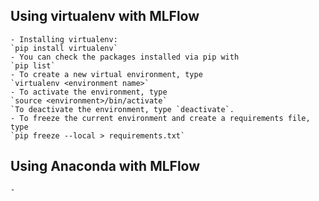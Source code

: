 ## Using virtualenv with MLFlow
    - Installing virtualenv:
    `pip install virtualenv`
    - You can check the packages installed via pip with
    `pip list`
    - To create a new virtual environment, type
    `virtualenv <environment name>`
    - To activate the environment, type
    `source <environment>/bin/activate`
    `To deactivate the environment, type `deactivate`.
    - To freeze the current environment and create a requirements file, type
    `pip freeze --local > requirements.txt`

## Using Anaconda with MLFlow
    - 
